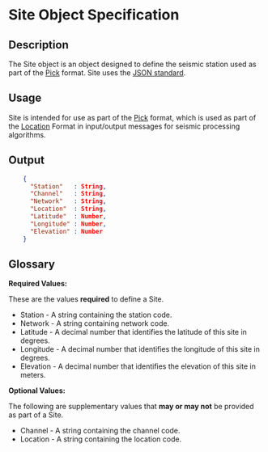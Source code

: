 # Site Object Specification

## Description

The Site object is an object designed to define the seismic station used as part
of the [Pick](Pick.md) format.  Site uses the
[JSON standard](http://www.json.org).

## Usage
Site is intended for use as part of the [Pick](Pick.md) format, which is used
as part of the [Location](Location.md) Format in input/output messages for
seismic processing algorithms.

## Output
```json
    {
      "Station"   : String,
      "Channel"   : String,
      "Network"   : String,
      "Location"  : String,
      "Latitude"  : Number,
      "Longitude" : Number,
      "Elevation" : Number
    }
```

## Glossary
**Required Values:**

These are the values **required** to define a Site.

* Station - A string containing the station code.
* Network - A string containing network code.
* Latitude - A decimal number that identifies the latitude of this site in degrees.
* Longitude - A decimal number that identifies the longitude of this site in degrees.
* Elevation - A decimal number that identifies the elevation of this site in meters.

**Optional Values:**

The following are supplementary values that **may or may not** be provided as
part of a Site.

* Channel - A string containing the channel code.
* Location - A string containing the location code.
